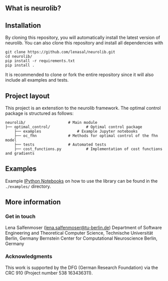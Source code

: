 <!--include-in-documentation-->

## What is neurolib?



## Installation

By cloning this repository, you will automatically install the latest version of neurolib. You can also clone this repository and install all dependencies with

```
git clone https://github.com/lenasal/neurolib.git
cd neurolib/
pip install -r requirements.txt
pip install .
```
It is recommended to clone or fork the entire repository since it will also include all examples and tests.

## Project layout

This project is an extenstion to the neurolib framework. The optimal control package is structured as follows:

```
neurolib/	 				# Main module
├── optimal_control/ 				# Optimal control package
	├── examples 				# Example Jupyter notebooks
	├── oc_fhn 				# Methods for optimal control of the fhn model
	├── tests 				# Automated tests
	├── cost_functions.py 			# Implementation of cost functions and gradients
```

## Examples

Example [IPython Notebooks](examples/) on how to use the library can be found in the `./examples/` directory.

## More information

### Get in touch

Lena Salfenmoser (lena.salfenmoser@tu-berlin.de)
Department of Software Engineering and Theoretical Computer Science, Technische Universität Berlin, Germany
Bernstein Center for Computational Neuroscience Berlin, Germany

### Acknowledgments
This work is supported by the DFG (German Research Foundation) via the CRC 910 (Project number
538 163436311).

<!--end-include-in-documentation-->
